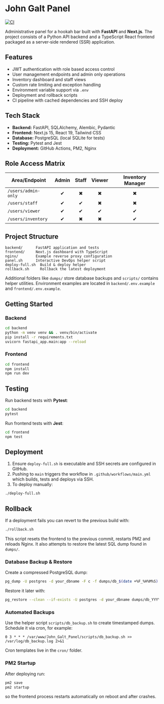 # John Galt Panel
[![CI](https://github.com/owner/John-Galt-Panel/actions/workflows/main.yml/badge.svg)](https://github.com/owner/John-Galt-Panel/actions/workflows/main.yml)

Administrative panel for a hookah bar built with **FastAPI** and **Next.js**. The project consists of a Python API backend and a TypeScript React frontend packaged as a server‑side rendered (SSR) application.

## Features
- JWT authentication with role based access control
- User management endpoints and admin only operations
- Inventory dashboard and staff views
- Custom rate limiting and exception handling
- Environment variable support via `.env`
- Deployment and rollback scripts
- CI pipeline with cached dependencies and SSH deploy

## Tech Stack
- **Backend:** FastAPI, SQLAlchemy, Alembic, Pydantic
- **Frontend:** Next.js 15, React 19, Tailwind CSS
- **Database:** PostgreSQL (local SQLite for tests)
- **Testing:** Pytest and Jest
- **Deployment:** GitHub Actions, PM2, Nginx

## Role Access Matrix
| Area/Endpoint            | Admin | Staff | Viewer | Inventory Manager |
|--------------------------|:----:|:----:|:----:|:-----------------:|
| `/users/admin-only`      |  ✔   |  ✖   |  ✖   |        ✖         |
| `/users/staff`           |  ✔   |  ✔   |  ✖   |        ✖         |
| `/users/viewer`          |  ✔   |  ✔   |  ✔   |        ✔         |
| `/users/inventory`       |  ✔   |  ✖   |  ✖   |        ✔         |

## Project Structure
```
backend/      FastAPI application and tests
frontend/     Next.js dashboard with TypeScript
nginx/        Example reverse proxy configuration
panel.sh      Interactive DevOps helper script
deploy-full.sh  Build & deploy helper
rollback.sh     Rollback the latest deployment
```
Additional folders like `dumps/` store database backups and `scripts/` contains helper utilities. Environment examples are located in `backend/.env.example` and `frontend/.env.example`.

## Getting Started
### Backend
```bash
cd backend
python -m venv venv && . venv/bin/activate
pip install -r requirements.txt
uvicorn fastapi_app.main:app --reload
```
### Frontend
```bash
cd frontend
npm install
npm run dev
```

## Testing
Run backend tests with **Pytest**:
```bash
cd backend
pytest
```
Run frontend tests with **Jest**:
```bash
cd frontend
npm test
```

## Deployment
1. Ensure `deploy-full.sh` is executable and SSH secrets are configured in GitHub.
2. Pushing to `main` triggers the workflow in `.github/workflows/main.yml` which builds, tests and deploys via SSH.
3. To deploy manually:
```bash
./deploy-full.sh
```

## Rollback
If a deployment fails you can revert to the previous build with:
```bash
./rollback.sh
```
This script resets the frontend to the previous commit, restarts PM2 and reloads Nginx. It also attempts to restore the latest SQL dump found in `dumps/`.

### Database Backup & Restore
Create a compressed PostgreSQL dump:
```bash
pg_dump -U postgres -d your_dbname -F c -f dumps/db_$(date +%F_%H%M%S).dump
```
Restore it later with:
```bash
pg_restore --clean --if-exists -U postgres -d your_dbname dumps/db_YYYY-MM-DD_HHMMSS.dump
```

### Automated Backups
Use the helper script `scripts/db_backup.sh` to create timestamped dumps. Schedule it via cron, for example:
```
0 3 * * * /var/www/John_Galt_Panel/scripts/db_backup.sh >> /var/log/db_backup.log 2>&1
```
Cron templates live in the `cron/` folder.

### PM2 Startup
After deploying run:
```bash
pm2 save
pm2 startup
```
so the frontend process restarts automatically on reboot and after crashes.
